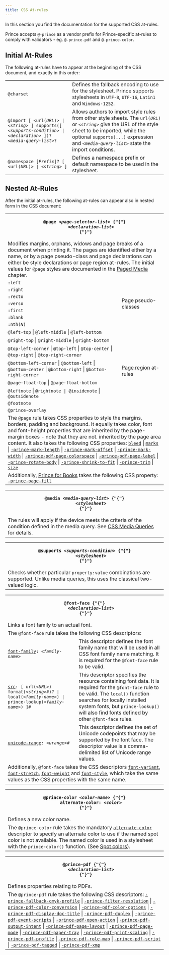 ```yaml
---
title: CSS At-rules
---
```


<link rel="preconnect" href="https://fonts.googleapis.com"/>
<link rel="preconnect" href="https://fonts.gstatic.com" crossorigin/>
<link href="https://fonts.googleapis.com/css2?family=Public+Sans:ital,wght@0,100..900;1,100..900&amp;display=swap" rel="stylesheet"/>

In this section you find the documentation for the supported CSS at-rules.

Prince accepts `@-prince` as a vendor prefix for Prince-specific at-rules to comply with validators - eg. `@-prince-pdf` and `@-prince-color`.

## Initial At-Rules

The following at-rules have to appear at the beginning of the CSS document, and exactly in this order:

<table className="grid">
<tr>
<td className="example" id="at-charset"><code>@charset</code></td>
<td>Defines the fallback encoding to use for the stylesheet. Prince supports stylesheets
in <code>UTF-8</code>, <code>UTF-16</code>, <code>Latin1</code> and <code>Windows-1252</code>.</td>
</tr>
<tr>
<td className="example" id="at-import"><code>@import [ &lt;url(<i>URL</i>)&gt; | &lt;<i>string</i>&gt; ] supports([ &lt;<i>supports-condition</i>&gt; | &lt;<i>declaration</i>&gt; ])? &lt;<i>media-query-list</i>&gt;?</code></td>
<td>Allows authors to import style rules from other style sheets. The <code>url(<i>URL</i>)</code> or <code>&lt;<i>string</i>&gt;</code> give the URL of the style sheet to be imported, while the optional <code>supports(...)</code> expression and <code>&lt;<i>media-query-list</i>&gt;</code> state the import conditions.</td>
</tr>
<tr>
<td className="example" id="at-namespace"><code>@namespace [<i>Prefix</i>]? [ &lt;url(<i>URL</i>)&gt; | &lt;<i>string</i>&gt; ]</code></td>
<td>Defines a namespace prefix or default namespace to be used in the stylesheet.</td>
</tr>
</table>

## Nested At-Rules

After the initial at-rules, the following at-rules can appear also in nested form in the CSS document:

<table className="grid">
<tr>
<th colSpan="2" id="at-page" scope="col"><pre><code className="hljs"><span class="token-line">@page &lt;<i>page-selector-list</i>&gt; {"{"}<br/></span> <span class="token-line">    &lt;<i>declaration-list</i>&gt;<br/></span> <span class="token-line">{"}"}</span></code></pre></th>
</tr>
<tr>
<td colSpan="2">Modifies margins, orphans, widows and page breaks of a document when printing it. The pages are identified either by a name, or by a page pseudo-class and page declarations can either be style declarations or page region at-rules. The initial values for <code>@page</code> styles are documented in the <a href="/doc/paged">Paged Media</a> chapter.</td>
</tr>
<tr>
<td><code>:left</code></td>
<td rowSpan="7">Page pseudo-classes</td>
</tr>
<tr>
<td><code>:right</code></td>
</tr>
<tr>
<td><code>:recto</code></td>
</tr>
<tr>
<td><code>:verso</code></td>
</tr>
<tr>
<td><code>:first</code></td>
</tr>
<tr>
<td><code>:blank</code></td>
</tr>
<tr>
<td><code>:nth(<i>N</i>)</code></td>
</tr>
<tr>
<td><code>@left-top</code> | <code>@left-middle</code> |
<code>@left-bottom</code></td>
<td rowSpan="8"><a href="/doc/paged#page-regions">Page region</a> at-rules</td>
</tr>
<tr>
<td><code>@right-top</code> | <code>@right-middle</code> | <code>@right-bottom</code></td>
</tr>
<tr>
<td><code>@top-left-corner</code> | <code>@top-left</code> | <code>@top-center</code> | <code>@top-right</code> | <code>@top-right-corner</code></td>
</tr>
<tr>
<td><code>@bottom-left-corner</code> | <code>@bottom-left</code> | <code>@bottom-center</code> | <code>@bottom-right</code> | <code>@bottom-right-corner</code></td>
</tr>
<tr>
<td><code>@page-float-top</code> | <code>@page-float-bottom</code></td>
</tr>
<tr>
<td><code>@leftnote</code> | <code>@rightnote | @insidenote</code> | <code>@outsidenote</code></td>
</tr>
<tr>
<td><code>@footnote</code></td>
</tr>
<tr>
<td><code>@prince-overlay</code></td>
</tr>
<tr>
<td colSpan="2">The <code>@page</code> rule takes CSS properties to style the margins, borders, padding and background. It equally takes color, font and font-height properties that are inherited by the page-margin boxes - note that they are not. inherited by the page area content.  It also takes the following CSS properties: <code><a href="/doc/css-props#prop-bleed">bleed</a></code> | <code><a href="/doc/css-props#prop-marks">marks</a></code> | <code><a href="/doc/css-props#prop-prince-mark-length">-prince-mark-length</a></code> | <code><a href="/doc/css-props#prop-prince-mark-offset">-prince-mark-offset</a></code> | <code><a href="/doc/css-props#prop-prince-mark-width">-prince-mark-width</a></code> | <code><a href="/doc/css-props#prop-prince-pdf-page-colorspace">-prince-pdf-page-colorspace</a></code> | <code><a href="/doc/css-props#prop-prince-pdf-page-label">-prince-pdf-page-label</a></code> | <code><a href="/doc/css-props#prop-prince-rotate-body">-prince-rotate-body</a></code> | <code><a href="/doc/css-props#prop-prince-shrink-to-fit">-prince-shrink-to-fit</a></code> | <code><a href="/doc/css-props#prop-prince-trim">-prince-trim</a></code> | <code><a href="/doc/css-props#prop-size">size</a></code> </td>
</tr>
<tr>
<td colSpan="2">Additionally, <a href="/doc/prince-for-books">Prince for Books</a> takes the following CSS property: <code><a href="/doc/css-props#prop-prince-page-fill">-prince-page-fill</a></code> </td>
</tr>
</table>

<table className="grid">
<tr>
<th id="at-media"><pre><code className="hljs"><span class="token-line">@media &lt;<i>media-query-list</i>&gt; {"{"}<br/></span> <span class="token-line">    &lt;<i>stylesheet</i>&gt;<br/></span> <span class="token-line">{"}"}</span></code></pre></th>
</tr>
<tr>
<td>The rules will apply if the device meets the criteria of the condition defined in the media query. See <a href="/doc/css-media-queries">CSS Media Queries</a> for details.</td>
</tr>
</table>

<table className="grid">
<tr>
<th id="at-supports"><pre><code className="hljs"><span class="token-line">@supports &lt;<i>supports-condition</i>&gt; {"{"}<br/></span> <span class="token-line">    &lt;<i>stylesheet</i>&gt;<br/></span> <span class="token-line">{"}"}</span></code></pre></th>
</tr>
<tr>
<td>Checks whether particular <code>property:value</code> combinations are supported.
Unlike media queries, this uses the classical two-valued logic.</td>
</tr>
</table>

<table className="grid">
<tr>
<th colSpan="2" id="at-font-face"><pre><code className="hljs"><span class="token-line">@font-face {"{"}<br/></span> <span class="token-line">    &lt;<i>declaration-list</i>&gt;<br/></span> <span class="token-line">{"}"}</span></code></pre></th>
</tr>
<tr>
<td colSpan="2">Links a font family to an actual font.</td>
</tr>
<tr>
<td colSpan="2">The <code>@font-face</code> rule takes the following CSS descriptors:</td>
</tr>
<tr>
<td><code><a href="/doc/css-props#prop-font-family">font-family</a>: &lt;<i>family-name</i>&gt;</code></td>
<td>This descriptor defines the font family name that will be used in all CSS font family name matching. It is required for the <code>@font-face</code> rule to be valid.</td>
</tr>
<tr>
<td><code><a href="/doc/css-props#prop-src">src</a>: [ url(&lt;<i>URL</i>&gt;) format(&lt;<i>string</i>&gt;#)? | local(&lt;<i>family-name</i>&gt;) | prince-lookup(&lt;<i>family-name</i>&gt;) ]#</code></td> <td>This descriptor specifies the resource containing font data. It is required for the <code>@font-face</code> rule to be valid. The <code>local()</code> function searches for locally installed system fonts, but <code>prince-lookup()</code> will also find fonts defined by other <code>@font-face</code> rules.</td>
</tr>
<tr>
<td><code><a href="/doc/css-props#prop-unicode-range">unicode-range</a>: &lt;<i>urange</i>&gt;#</code></td>
<td>This descriptor defines the set of Unicode codepoints that may be supported by the font face. The descriptor value is a comma-delimited list of Unicode range values.</td>
</tr>
<tr>
<td colSpan="2">Additionally, <code>@font-face</code> takes the CSS descriptors <code><a href="/doc/css-props#prop-font-variant">font-variant</a></code>, <code><a href="/doc/css-props#prop-font-stretch">font-stretch</a></code>, <code><a href="/doc/css-props#prop-font-weight">font-weight</a></code> and <code><a href="/doc/css-props#prop-font-style">font-style</a></code>, which take the same values as the CSS properties with the same name.</td>
</tr>
</table>

<table className="grid">
<tr>
<th colSpan="2" id="at-prince-color"><pre><code className="hljs"><span class="token-line">@prince-color &lt;<i>color-name</i>&gt; {"{"}<br/></span> <span class="token-line">    alternate-color: &lt;<i>color</i>&gt;<br/></span> <span class="token-line">{"}"}</span></code></pre></th>
</tr>
<tr>
<td colSpan="2">Defines a new color name.</td>
</tr>
<tr>
<td colSpan="2">The <code>@prince-color</code> rule takes the mandatory <code><a href="/doc/css-props#prop-alternate-color">alternate-color</a></code> descriptor to specify an alternate color to use if the named spot color is not available.  The named color is used in a stylesheet with the <code>prince-color()</code> function.  (See <a href="/doc/graphics#spot-colors">Spot colors</a>).</td>
</tr>
</table>

<table className="grid">
<tr>
<th colSpan="2" id="at-prince-pdf"><pre><code className="hljs"><span class="token-line">@prince-pdf {"{"}<br/></span> <span class="token-line">    &lt;<i>declaration-list</i>&gt;<br/></span> <span class="token-line">{"}"}</span></code></pre></th>
</tr>
<tr>
<td colSpan="2">Defines properties relating to PDFs.</td>
</tr>
<tr>
<td colSpan="2">The <code>@prince-pdf</code> rule takes the following CSS descriptors: <code><a href="/doc/css-props#prop-prince-fallback-cmyk-profile">-prince-fallback-cmyk-profile</a></code> | <code><a href="/doc/css-props#prop-prince-filter-resolution">-prince-filter-resolution</a></code> | <code><a href="/doc/css-props#prop-prince-pdf-color-conversion">-prince-pdf-color-conversion</a></code> | <code><a href="/doc/css-props#prop-prince-pdf-color-options">-prince-pdf-color-options</a></code> | <code><a href="/doc/css-props#prop-prince-pdf-display-doc-title">-prince-pdf-display-doc-title</a></code> | <code><a href="/doc/css-props#prop-prince-pdf-duplex">-prince-pdf-duplex</a></code> | <code><a href="/doc/css-props#prop-prince-pdf-event-scripts">-prince-pdf-event-scripts</a></code> | <code><a href="/doc/css-props#prop-prince-pdf-open-action">-prince-pdf-open-action</a></code> | <code><a href="/doc/css-props#prop-prince-pdf-output-intent">-prince-pdf-output-intent</a></code> | <code><a href="/doc/css-props#prop-prince-pdf-page-layout">-prince-pdf-page-layout</a></code> | <code><a href="/doc/css-props#prop-prince-pdf-page-mode">-prince-pdf-page-mode</a></code> | <code><a href="/doc/css-props#prop-prince-pdf-paper-tray">-prince-pdf-paper-tray</a></code> | <code><a href="/doc/css-props#prop-prince-pdf-print-scaling">-prince-pdf-print-scaling</a></code> | <code><a href="/doc/css-props#prop-prince-pdf-profile">-prince-pdf-profile</a></code> | <code><a href="/doc/css-props#prop-prince-pdf-role-map">-prince-pdf-role-map</a></code> | <code><a href="/doc/css-props#prop-prince-pdf-script">-prince-pdf-script</a></code> | <code><a href="/doc/css-props#prop-prince-pdf-tagged">-prince-pdf-tagged</a></code> | <code><a href="/doc/css-props#prop-prince-pdf-xmp">-prince-pdf-xmp</a></code></td>
</tr>
</table>
